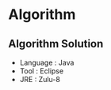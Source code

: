 # Algorithm
Algorithm Solution
------------------------
- Language : Java
- Tool : Eclipse
- JRE : Zulu-8
